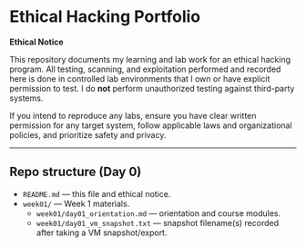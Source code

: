 # Ethical Hacking Portfolio

**Ethical Notice**

This repository documents my learning and lab work for an ethical hacking program. All testing, scanning, and exploitation performed and recorded here is done in controlled lab environments that I own or have explicit permission to test. I do **not** perform unauthorized testing against third-party systems.

If you intend to reproduce any labs, ensure you have clear written permission for any target system, follow applicable laws and organizational policies, and prioritize safety and privacy.

---

## Repo structure (Day 0)
- `README.md` — this file and ethical notice.
- `week01/` — Week 1 materials.
  - `week01/day01_orientation.md` — orientation and course modules.
  - `week01/day01_vm_snapshot.txt` — snapshot filename(s) recorded after taking a VM snapshot/export.

